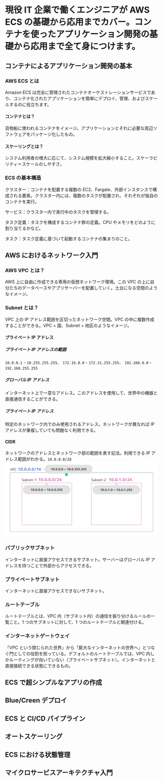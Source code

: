 # 現役 IT 企業で働くエンジニアが AWS ECS の基礎から応用までカバー。コンテナを使ったアプリケーション開発の基礎から応用まで全て身につけます。

## コンテナによるアプリケーション開発の基本

### AWS ECS とは

Amazon ECS は完全に管理されたコンテナオーケストレーションサービスであり、コンテナ化されたアプリケーションを簡単にデプロイ、管理、およびスケールするのに役立ちます。

#### コンテナとは？

貨物船に使われるコンテナをイメージ。アプリケーションとそれに必要な周辺ソフトウェアをパッケージ化したもの。

#### スケーリングとは？

システム利用者の増大に応じて、システム規模を拡大縮小すること。スケーラビリティ＝スケールのしやすさ。

### ECS の基本構造

クラスター：コンテナを配置する複数の EC2、Fargate、外部インスタンスで構成される要素。クラスター内には、複数のタスクが配置され、それぞれが独自のコンテナを実行。

サービス：クラスター内で実行中のタスクを管理する。

タスク定義：タスクを構成するコンテナ群の定義。CPU やメモリをどのように割り当てるかなど。

タスク：タスク定義に基づいて起動するコンテナの集まりのこと。

## AWS におけるネットワーク入門

### AWS VPC とは？

AWS 上に自由に作成できる専用の仮想ネットワーク環境。この VPC の上に自分たちのデータベースやアプリサーバーを配置していく。土台になる空間のようなイメージ。

### Subnet とは？

VPC 上の IP アドレス範囲を区切ったネットワーク空間。VPC の中に複数作成することができる。VPC = 国、Subnet = 地区のようなイメージ。

#### プライベート IP アドレス

##### プライベート IP アドレスの範囲

`10.0.0.1` - `10.255.255.255`、
`172.16.0.0` - `172.31.255.255`、
`192.168.0.0` - `192.168.255.255`

##### グローバル IP アドレス

インターネット上で一意なアドレス。このアドレスを使用して、世界中の機器と直接通信することができる。

##### プライベート IP アドレス

特定のネットワーク内でのみ使用されるアドレス。ネットワークが異なれば IP アドレスが重複していても問題なく利用できる。

#### CIDR

ネットワークのアドレスとネットワーク部の範囲を表す記法。利用できる IP アドレス範囲がわかる。`10.0.0.0/28`
![alt text](<スクリーンショット 2024-10-31 8.21.07.png>)

### パブリックサブネット

インターネットに直接アクセスできるサブネット。サーバーはグローバル IP アドレスを持つことで外部からアクセスできる。

### プライベートサブネット

インターネットに直接アクセスできないサブネット。

### ルートテーブル

ルートテーブルとは、VPC 内（サブネット内）の通信を振り分けるルールの一覧こと。1 つのサブネットに対して、1 つのルートテーブルと関連付ける。

### インターネットゲートウェイ

「VPC という閉じられた世界」から「膨大なインターネットの世界へ」とつなぐ門としての役割を担っている。デフォルトのルートテーブルでは、VPC 内しかルーティングが向いていない（プライベートサブネット）。インターネットと直接接続できる状態にできるもの。

## ECS で超シンプルなアプリの作成

## Blue/Creen デプロイ

## ECS と CI/CD パイプライン

## オートスケーリング

## ECS における状態管理

## マイクロサービスアーキテクチャ入門
